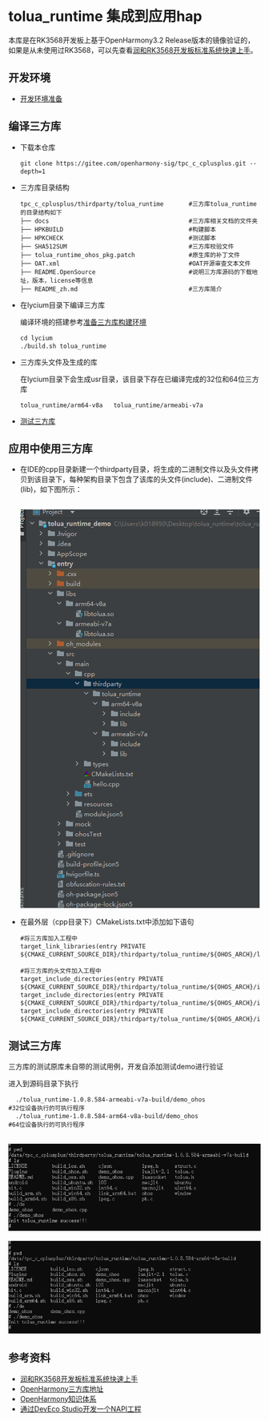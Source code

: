 # tolua_runtime 集成到应用hap

本库是在RK3568开发板上基于OpenHarmony3.2 Release版本的镜像验证的，如果是从未使用过RK3568，可以先查看[润和RK3568开发板标准系统快速上手](https://gitee.com/openharmony-sig/knowledge_demo_temp/tree/master/docs/rk3568_helloworld)。

## 开发环境

- [开发环境准备](../../../docs/hap_integrate_environment.md)

## 编译三方库

- 下载本仓库

  ```shell
  git clone https://gitee.com/openharmony-sig/tpc_c_cplusplus.git --depth=1
  ```

- 三方库目录结构

  ```shell
  tpc_c_cplusplus/thirdparty/tolua_runtime       #三方库tolua_runtime的目录结构如下
  ├── docs                                       #三方库相关文档的文件夹
  ├── HPKBUILD                                   #构建脚本
  ├── HPKCHECK                                   #测试脚本
  ├── SHA512SUM                                  #三方库校验文件 
  ├── tolua_runtime_ohos_pkg.patch               #原生库的补丁文件
  ├── OAT.xml                                    #OAT开源审查文本文件
  ├── README.OpenSource                          #说明三方库源码的下载地址，版本，license等信息
  ├── README_zh.md                               #三方库简介
  ```
  
- 在lycium目录下编译三方库

  编译环境的搭建参考[准备三方库构建环境](../../../lycium/README.md#1编译环境准备)

  ```shell
  cd lycium
  ./build.sh tolua_runtime
  ```

- 三方库头文件及生成的库

  在lycium目录下会生成usr目录，该目录下存在已编译完成的32位和64位三方库

  ```shell
  tolua_runtime/arm64-v8a   tolua_runtime/armeabi-v7a
  ```

- [测试三方库](#测试三方库)

## 应用中使用三方库

- 在IDE的cpp目录新建一个thirdparty目录，将生成的二进制文件以及头文件拷贝到该目录下，每种架构目录下包含了该库的头文件(include)、二进制文件(lib)，如下图所示：
  &nbsp;

  &nbsp;![thirdparty_install_dir](pic/tolua_runtime_install_dir.png)

- 在最外层（cpp目录下）CMakeLists.txt中添加如下语句

  ```shell
  #将三方库加入工程中
  target_link_libraries(entry PRIVATE ${CMAKE_CURRENT_SOURCE_DIR}/thirdparty/tolua_runtime/${OHOS_ARCH}/lib/libtolua.so)
 
  #将三方库的头文件加入工程中
  target_include_directories(entry PRIVATE ${CMAKE_CURRENT_SOURCE_DIR}/thirdparty/tolua_runtime/${OHOS_ARCH}/include)
  target_include_directories(entry PRIVATE ${CMAKE_CURRENT_SOURCE_DIR}/thirdparty/tolua_runtime/${OHOS_ARCH}/include/cjson)
  target_include_directories(entry PRIVATE ${CMAKE_CURRENT_SOURCE_DIR}/thirdparty/tolua_runtime/${OHOS_ARCH}/include/luasocket)
  ```

## 测试三方库

三方库的测试原库未自带的测试用例，开发自添加测试demo进行验证

进入到源码目录下执行
```shell
  ./tolua_runtime-1.0.8.584-armeabi-v7a-build/demo_ohos                                 #32位设备执行的可执行程序
  ./tolua_runtime-1.0.8.584-arm64-v8a-build/demo_ohos                                   #64位设备执行的可执行程序
```
&nbsp;![tolua_runtime_32_test](pic/tolua_runtime_32_test.png)
&nbsp;![tolua_runtime_64_test](pic/tolua_runtime_64_test.png)

## 参考资料

- [润和RK3568开发板标准系统快速上手](https://gitee.com/openharmony-sig/knowledge_demo_temp/tree/master/docs/rk3568_helloworld)
- [OpenHarmony三方库地址](https://gitee.com/openharmony-tpc)
- [OpenHarmony知识体系](https://gitee.com/openharmony-sig/knowledge)
- [通过DevEco Studio开发一个NAPI工程](https://gitee.com/openharmony-sig/knowledge_demo_temp/blob/master/docs/napi_study/docs/hello_napi.md)
